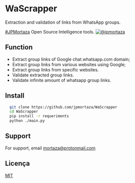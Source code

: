 # WaScrapper

Extraction and validation of links from WhatsApp groups.

[&#35;JPMortaza](https://twitter.com/@jpmortaza) Open Source Intelligence tools.
[![@jpmortaza](https://img.shields.io/twitter/url/https/twitter.com/jpmortaza.svg?style=social&label=Follow%20%40jpmortaza)](https://twitter.com/jpmortaza)

## Function

- Extract group links of Google chat.whatsapp.com domain;
- Extract group links from various websites using Google;
- Extract group links from specific websites.
- Validate extracted group links.
- Validate infinite amount of whatsapp group links.
## Install

```bash
  git clone https://github.com/jpmortaza/WaScrapper
  cd WaScrapper
  pip install -r requeriments
  python ./main.py
```
    
## Support

For support, email mortaza@protonmail.com


## Licença

[MIT](https://choosealicense.com/licenses/mit/)

